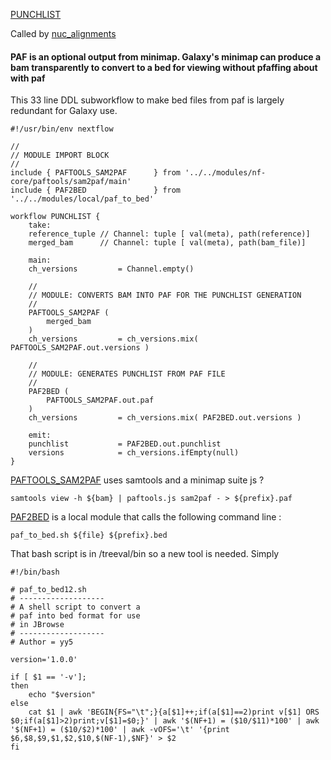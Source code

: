 [PUNCHLIST](https://github.com/sanger-tol/treeval/blob/dev/subworkflows/local/punchlist.nf)

Called by [nuc_alignments](nuc_alignments)

#### PAF is an optional output from minimap. Galaxy's minimap can produce a bam transparently to convert to a bed for viewing without pfaffing about with paf

This 33 line DDL subworkflow to make bed files from paf is largely redundant for Galaxy use.

```
#!/usr/bin/env nextflow

//
// MODULE IMPORT BLOCK
//
include { PAFTOOLS_SAM2PAF      } from '../../modules/nf-core/paftools/sam2paf/main'
include { PAF2BED               } from '../../modules/local/paf_to_bed'

workflow PUNCHLIST {
    take:
    reference_tuple // Channel: tuple [ val(meta), path(reference)]
    merged_bam      // Channel: tuple [ val(meta), path(bam_file)]

    main:
    ch_versions         = Channel.empty()

    //
    // MODULE: CONVERTS BAM INTO PAF FOR THE PUNCHLIST GENERATION
    //
    PAFTOOLS_SAM2PAF (
        merged_bam
    )
    ch_versions         = ch_versions.mix( PAFTOOLS_SAM2PAF.out.versions )

    //
    // MODULE: GENERATES PUNCHLIST FROM PAF FILE
    //
    PAF2BED (
        PAFTOOLS_SAM2PAF.out.paf
    )
    ch_versions         = ch_versions.mix( PAF2BED.out.versions )

    emit:
    punchlist           = PAF2BED.out.punchlist
    versions            = ch_versions.ifEmpty(null)
}
```

[PAFTOOLS_SAM2PAF](https://github.com/sanger-tol/treeval/blob/dev/modules/nf-core/paftools/sam2paf/main.nf) uses samtools and
a minimap suite js ? 
```
samtools view -h ${bam} | paftools.js sam2paf - > ${prefix}.paf
```

[PAF2BED](https://github.com/sanger-tol/treeval/blob/dev/modules/local/paf_to_bed.nf) is a local module that calls the following command line :


```
paf_to_bed.sh ${file} ${prefix}.bed
```

That bash script is in /treeval/bin so a new tool is needed. Simply
```
#!/bin/bash

# paf_to_bed12.sh
# -------------------
# A shell script to convert a
# paf into bed format for use
# in JBrowse
# -------------------
# Author = yy5

version='1.0.0'

if [ $1 == '-v'];
then
    echo "$version"
else
    cat $1 | awk 'BEGIN{FS="\t";}{a[$1]++;if(a[$1]==2)print v[$1] ORS $0;if(a[$1]>2)print;v[$1]=$0;}' | awk '$(NF+1) = ($10/$11)*100' | awk '$(NF+1) = ($10/$2)*100' | awk -vOFS='\t' '{print $6,$8,$9,$1,$2,$10,$(NF-1),$NF}' > $2
fi
```
